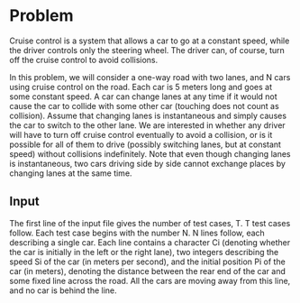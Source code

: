 # Problem

Cruise control is a system that allows a car to go at a constant speed, while the driver controls only the steering wheel. The driver can, of course, turn off the cruise control to avoid collisions.

In this problem, we will consider a one-way road with two lanes, and N cars using cruise control on the road. Each car is 5 meters long and goes at some constant speed. A car can change lanes at any time if it would not cause the car to collide with some other car (touching does not count as collision). Assume that changing lanes is instantaneous and simply causes the car to switch to the other lane. We are interested in whether any driver will have to turn off cruise control eventually to avoid a collision, or is it possible for all of them to drive (possibly switching lanes, but at constant speed) without collisions indefinitely. Note that even though changing lanes is instantaneous, two cars driving side by side cannot exchange places by changing lanes at the same time.

## Input

The first line of the input file gives the number of test cases, T. T test cases follow. Each test case begins with the number N. N lines follow, each describing a single car. Each line contains a character Ci (denoting whether the car is initially in the left or the right lane), two integers describing the speed Si of the car (in meters per second), and the initial position Pi of the car (in meters), denoting the distance between the rear end of the car and some fixed line across the road. All the cars are moving away from this line, and no car is behind the line.
